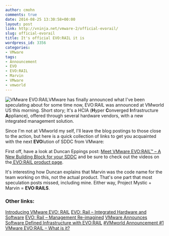 ```yaml
---
author: cmohn
comments: true
date: 2014-08-25 13:30:58+00:00
layout: post
link: http://vninja.net/vmware-2/official-evorail/
slug: official-evorail
title: It's official EVO:RAIL it is
wordpress_id: 3356
categories:
- VMware
tags:
- Announcement
- EVO
- EVO:RAIL
- Marvin
- VMware
- vmworld
---
```


![VMware EVO:RAIL](http://vninja.net/wordpress/wp-content/uploads/2014/08/image18-300x194.png)VMware has finally announced what I've been speculating about for some time now, EVO:RAIL was announced at VMworld US this morning. Short story; It's a HCIA (**H**yper **C**onverged **I**nfrastructure **A**ppliance), offered through several hardware vendors, with a new integrated management solution.

Since I'm not at VMworld my self, I'll leave the blog postings to those close to the action, but here is a quick collection of links to get you acquainted with the next **EVO**lution of SDDC from VMware:

First off, have a look at Duncan Eppings post: [Meet VMware EVO:RAIL™ – A New Building Block for your SDDC](http://blogs.vmware.com/tribalknowledge/2014/08/vmworld-2014-vmware-evorail-building-block-software-defined-data-center.html) and be sure to check out the videos on the[ EVO:RAIL product page](http://www.vmware.com/products/evorail/resources.html).

It's interesting how Duncan explains that Marvin was the code name for the team working on this, not the actual product. That's one part that most speculation posts missed, including mine. Either way, Project Mystic + Marvin = **EVO:RAILS**.



### Other links:



[Introducing VMware EVO: RAIL](http://www.vclouds.nl/vmworld-2014-introducing-vmware-evo-rail/)
[EVO: Rail – Integrated Hardware and Software](http://www.wooditwork.com/2014/08/25/evo-rail-integrated-hardware-software/)
[EVO: Rail – Management Re-imagined](http://www.wooditwork.com/2014/08/25/evo-rail-management-re-imagined/)
[VMware Announces Software Defined Infrastructure with EVO:RAIL](http://wahlnetwork.com/2014/08/25/evo-rail/)
[#VMworld Announcement #1 VMware EVO:RAIL – What is it?](http://thesaffageek.co.uk/2014/08/25/vmworld-announcement-1-vmware-evorail-what-is-it/)


